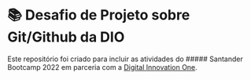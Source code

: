 # 📚 Desafio de Projeto sobre Git/Github da DIO

Este repositório foi criado para incluir as atividades do ##### Santander Bootcamp 2022 em parceria com a [Digital Innovation One](https://www.dio.me/).

